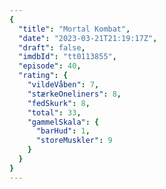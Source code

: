 ```yaml
---
{
  "title": "Mortal Kombat",
  "date": "2023-03-21T21:19:17Z",
  "draft": false,
  "imdbId": "tt0113855",
  "episode": 40,
  "rating": {
    "vildeVåben": 7,
    "stærkeOneliners": 8,
    "fedSkurk": 8,
    "total": 33,
    "gammelSkala": {
      "barHud": 1,
      "storeMuskler": 9
    }
  }
}
---
```


